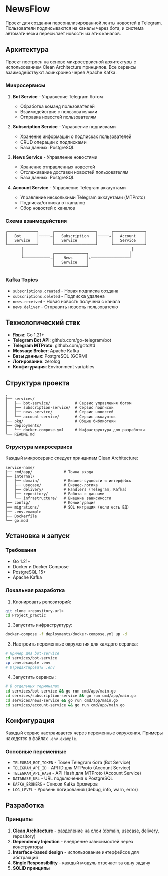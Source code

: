 # NewsFlow

Проект для создания персонализированной ленты новостей в Telegram. Пользователи подписываются на каналы через бота, и система автоматически пересылает новости из этих каналов.

## Архитектура

Проект построен на основе микросервисной архитектуры с использованием Clean Architecture принципов. Все сервисы взаимодействуют асинхронно через Apache Kafka.

### Микросервисы

1. **Bot Service** - Управление Telegram ботом
   - Обработка команд пользователей
   - Взаимодействие с пользователями
   - Отправка новостей пользователям

2. **Subscription Service** - Управление подписками
   - Хранение информации о подписках пользователей
   - CRUD операции с подписками
   - База данных: PostgreSQL

3. **News Service** - Управление новостями
   - Хранение отправленных новостей
   - Отслеживание доставки новостей пользователям
   - База данных: PostgreSQL

4. **Account Service** - Управление Telegram аккаунтами
   - Управление несколькими Telegram аккаунтами (MTProto)
   - Подписка/отписка от каналов
   - Сбор новостей с каналов

### Схема взаимодействия

```
┌─────────────┐      ┌──────────────────┐      ┌──────────────┐
│   Bot       │─────→│   Subscription   │─────→│   Account    │
│   Service   │      │   Service        │      │   Service    │
└─────────────┘      └──────────────────┘      └──────────────┘
       │                                                │
       │             ┌──────────────┐                  │
       └────────────→│    News      │←─────────────────┘
                     │   Service    │
                     └──────────────┘
```

### Kafka Topics

- `subscriptions.created` - Новая подписка создана
- `subscriptions.deleted` - Подписка удалена
- `news.received` - Новая новость получена с канала
- `news.deliver` - Отправить новость пользователю

## Технологический стек

- **Язык**: Go 1.21+
- **Telegram Bot API**: github.com/go-telegram/bot
- **Telegram MTProto**: github.com/gotd/td
- **Message Broker**: Apache Kafka
- **Базы данных**: PostgreSQL (GORM)
- **Логирование**: zerolog
- **Конфигурация**: Environment variables

## Структура проекта

```
.
├── services/
│   ├── bot-service/           # Сервис управления ботом
│   ├── subscription-service/  # Сервис подписок
│   ├── news-service/          # Сервис новостей
│   └── account-service/       # Сервис аккаунтов
├── pkg/                       # Общие библиотеки
├── deployments/
│   └── docker-compose.yml     # Инфраструктура для разработки
└── README.md
```

### Структура микросервиса

Каждый микросервис следует принципам Clean Architecture:

```
service-name/
├── cmd/app/              # Точка входа
├── internal/
│   ├── domain/           # Бизнес-сущности и интерфейсы
│   ├── usecase/          # Бизнес-логика
│   ├── delivery/         # Handlers (Telegram, Kafka)
│   ├── repository/       # Работа с данными
│   └── infrastructure/   # Внешние зависимости
├── config/               # Конфигурация
├── migrations/           # SQL миграции (если есть БД)
├── .env.example
├── Dockerfile
└── go.mod
```

## Установка и запуск

### Требования

- Go 1.21+
- Docker и Docker Compose
- PostgreSQL 15+
- Apache Kafka

### Локальная разработка

1. Клонировать репозиторий:
```bash
git clone <repository-url>
cd Project_practic
```

2. Запустить инфраструктуру:
```bash
docker-compose -f deployments/docker-compose.yml up -d
```

3. Настроить переменные окружения для каждого сервиса:
```bash
# Пример для bot-service
cd services/bot-service
cp .env.example .env
# Отредактировать .env
```

4. Запустить сервисы:
```bash
# В отдельных терминалах
cd services/bot-service && go run cmd/app/main.go
cd services/subscription-service && go run cmd/app/main.go
cd services/news-service && go run cmd/app/main.go
cd services/account-service && go run cmd/app/main.go
```

## Конфигурация

Каждый сервис настраивается через переменные окружения. Примеры находятся в файлах `.env.example`.

### Основные переменные

- `TELEGRAM_BOT_TOKEN` - Токен Telegram бота (Bot Service)
- `TELEGRAM_API_ID` - API ID для MTProto (Account Service)
- `TELEGRAM_API_HASH` - API Hash для MTProto (Account Service)
- `DATABASE_URL` - URL подключения к PostgreSQL
- `KAFKA_BROKERS` - Список Kafka брокеров
- `LOG_LEVEL` - Уровень логирования (debug, info, warn, error)

## Разработка

### Принципы

1. **Clean Architecture** - разделение на слои (domain, usecase, delivery, repository)
2. **Dependency Injection** - внедрение зависимостей через конструкторы
3. **Interface-based design** - использование интерфейсов для абстракций
4. **Single Responsibility** - каждый модуль отвечает за одну задачу
5. **SOLID принципы**
